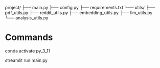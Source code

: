 project/
├── main.py
├── config.py
├── requirements.txt
└── utils/
    ├── pdf_utils.py
    ├── reddit_utils.py
    ├── embedding_utils.py
    ├── llm_utils.py
    └── analysis_utils.py



# Commands
conda activate py_3_11  

streamlit run main.py
